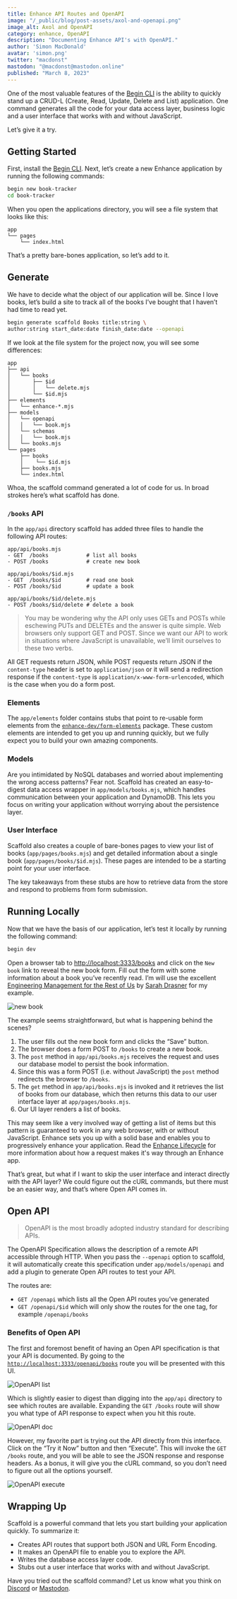 ```yaml
---
title: Enhance API Routes and OpenAPI
image: "/_public/blog/post-assets/axol-and-openapi.png"
image_alt: Axol and OpenAPI
category: enhance, OpenAPI
description: "Documenting Enhance API's with OpenAPI."
author: 'Simon MacDonald'
avatar: 'simon.png'
twitter: "macdonst"
mastodon: "@macdonst@mastodon.online"
published: "March 8, 2023"
---
```


One of the most valuable features of the [Begin CLI](https://begin.com/docs/cli/installation) is the ability to quickly stand up a CRUD-L (Create, Read, Update, Delete and List) application. One command generates all the code for your data access layer, business logic and a user interface that works with and without JavaScript.

Let’s give it a try.


## Getting Started

First, install the [Begin CLI](https://begin.com/docs/cli/installation). Next, let’s create a new Enhance application by running the following commands:

```bash
begin new book-tracker
cd book-tracker
```

When you open the applications directory, you will see a file system that looks like this:

```
app
└── pages
    └── index.html
```

That’s a pretty bare-bones application, so let’s add to it.


## Generate

We have to decide what the object of our application will be. Since I love books, let’s build a site to track all of the books I’ve bought that I haven’t had time to read yet.

```bash
begin generate scaffold Books title:string \
author:string start_date:date finish_date:date --openapi
```

If we look at the file system for the project now, you will see some differences:

```
app
├── api
│   └── books
│       ├── $id
│       │   └── delete.mjs
│       └── $id.mjs
├── elements
│   └── enhance-*.mjs
├── models
│   └── openapi
│   │   └── book.mjs
│   └── schemas
│   │   └── book.mjs
│   └── books.mjs
└── pages
    ├── books
    │    └── $id.mjs
    ├── books.mjs
    └── index.html
```

Whoa, the scaffold command generated a lot of code for us. In broad strokes here’s what scaffold has done.

### `/books` API

In the `app/api` directory scaffold has added three files to handle the following API routes:

```
app/api/books.mjs
- GET  /books            # list all books
- POST /books            # create new book

app/api/books/$id.mjs
- GET  /books/$id        # read one book
- POST /books/$id        # update a book

app/api/books/$id/delete.mjs
- POST /books/$id/delete # delete a book
```

> You may be wondering why the API only uses GETs and POSTs while eschewing PUTs and DELETEs and the answer is quite simple. Web browsers only support GET and POST. Since we want our API to work in situations where JavaScript is unavailable, we’ll limit ourselves to these two verbs.

All GET requests return JSON, while POST requests return JSON if the `content-type` header is set to `application/json` or it will send a redirection response if the `content-type` is `application/x-www-form-urlencoded`, which is the case when you do a form post.


### Elements

The `app/elements` folder contains stubs that point to re-usable form elements from the [`enhance-dev/form-elements`](https://github.com/enhance-dev/form-elements) package. These custom elements are intended to get you up and running quickly, but we fully expect you to build your own amazing components.


### Models

Are you intimidated by NoSQL databases and worried about implementing the wrong access patterns? Fear not. Scaffold has created an easy-to-digest data access wrapper in `app/models/books.mjs`, which handles communication between your application and DynamoDB. This lets you focus on writing your application without worrying about the persistence layer.


### User Interface

Scaffold also creates a couple of bare-bones pages to view your list of books (`app/pages/books.mjs`) and get detailed information about a single book (`app/pages/books/$id.mjs`). These pages are intended to be a starting point for your user interface.

The key takeaways from these stubs are how to retrieve data from the store and respond to problems from form submission.


## Running Locally

Now that we have the basis of our application, let’s test it locally by running the following command:

```bash
begin dev
```

Open a browser tab to [http://localhost:3333/books](http://localhost:3333/books) and click on the `New book` link to reveal the new book form. Fill out the form with some information about a book you’ve recently read. I’m will use the excellent [Engineering Management for the Rest of Us](https://www.engmanagement.dev/) by [Sarah Drasner](https://sarahdrasnerdesign.com/) for my example.

![new book](/_public/blog/post-assets/new-book.gif)


The example seems straightforward, but what is happening behind the scenes?

1. The user fills out the new book form and clicks the “Save” button.
1. The browser does a form POST to `/books` to create a new book.
1. The `post` method in `app/api/books.mjs` receives the request and uses our database model to persist the book information.
1. Since this was a form POST (i.e. without JavaScript) the `post` method redirects the browser to `/books`.
1. The `get` method in `app/api/books.mjs` is invoked and it retrieves the list of books from our database, which then returns this data to our user interface layer at `app/pages/books.mjs`.
1. Our UI layer renders a list of books.

This may seem like a very involved way of getting a list of items but this pattern is guaranteed to work in any web browser, with or without JavaScript. Enhance sets you up with a solid base and enables you to progressively enhance your application. Read the [Enhance Lifecycle](https://enhance.dev/docs/learn/concepts/routing/lifecycle) for more information about how a request makes it's way through an Enhance app.

That’s great, but what if I want to skip the user interface and interact directly with the API layer? We could figure out the cURL commands, but there must be an easier way, and that’s where Open API comes in.

## Open API

> OpenAPI is the most broadly adopted industry standard for describing APIs.

The OpenAPI Specification allows the description of a remote API accessible through HTTP. When you pass the `--openapi` option to scaffold, it will automatically create this specification under `app/models/openapi` and add a plugin to generate Open API routes to test your API.

The routes are:

* `GET /openapi` which lists all the Open API routes you’ve generated
* `GET /openapi/$id` which will only show the routes for the one tag, for example `/openapi/books`

### Benefits of Open API

The first and foremost benefit of having an Open API specification is that your API is documented. By going to the [`http://localhost:3333/openapi/books`](http://localhost:3333/openapi/books) route you will be presented with this UI.

![OpenAPI list](/_public/blog/post-assets/openapi-list.png)

Which is slightly easier to digest than digging into the `app/api` directory to see which routes are available. Expanding the `GET /books` route will show you what type of API response to expect when you hit this route.

![OpenAPI doc](/_public/blog/post-assets/openapi-doc.png)

However, my favorite part is trying out the API directly from this interface. Click on the “Try it Now” button and then “Execute”. This will invoke the `GET /books` route, and you will be able to see the JSON response and response headers. As a bonus, it will give you the cURL command, so you don’t need to figure out all the options yourself.

![OpenAPI execute](/_public/blog/post-assets/openapi-execute.png)

## Wrapping Up

Scaffold is a powerful command that lets you start building your application quickly. To summarize it:

* Creates API routes that support both JSON and URL Form Encoding.
* It makes an OpenAPI file to enable you to explore the API.
* Writes the database access layer code.
* Stubs out a user interface that works with and without JavaScript.

Have you tried out the scaffold command? Let us know what you think on [Discord](https://enhance.dev/discord) or [Mastodon](https://fosstodon.org/@enhance_dev).
